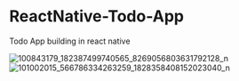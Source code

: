 # ReactNative-Todo-App
Todo App building in react native


![100843179_182387499740565_8269056803631792128_n](https://user-images.githubusercontent.com/33843231/83174213-dceec780-a13b-11ea-95ae-3ad7a5e4405e.png)
![101002015_566786334263259_1828358408152023040_n](https://user-images.githubusercontent.com/33843231/83174200-d8c2aa00-a13b-11ea-8355-48979ae92d93.png)

